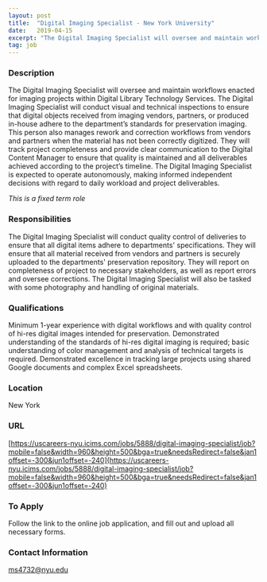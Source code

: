 ```yaml
---
layout: post
title:  "Digital Imaging Specialist - New York University"
date:   2019-04-15
excerpt: "The Digital Imaging Specialist will oversee and maintain workflows enacted for imaging projects within Digital Library Technology Services. The Digital Imaging Specialist will conduct visual and technical inspections to ensure that digital objects received from imaging vendors, partners, or produced in-house adhere to the department’s standards for preservation imaging. This..."
tag: job
---
```


### Description   

The Digital Imaging Specialist will oversee and maintain workflows enacted for imaging projects within Digital Library Technology Services. The Digital Imaging Specialist will conduct visual and technical inspections to ensure that digital objects received from imaging vendors, partners, or produced in-house adhere to the department’s standards for preservation imaging. This person also manages rework and correction workflows from vendors and partners when the material has not been correctly digitized. They will track project completeness and provide clear communication to the Digital Content Manager to ensure that quality is maintained and all deliverables achieved according to the project’s timeline. The Digital Imaging Specialist is expected to operate autonomously, making informed independent decisions with regard to daily workload and project deliverables. 

*This is a fixed term role* 


### Responsibilities   

The Digital Imaging Specialist will conduct quality control of deliveries to ensure that all digital items adhere to departments' specifications. They will ensure that all material received from vendors and partners is securely uploaded to the departments' preservation repository. They will report on completeness of project to necessary stakeholders, as well as report errors and oversee corrections. The Digital Imaging Specialist will also be tasked with some photography and handling of original materials. 


### Qualifications   

Minimum 1-year experience with digital workflows and with quality control of hi-res digital images intended for preservation. Demonstrated understanding of the standards of hi-res digital imaging is required; basic understanding of color management and analysis of technical targets is required. Demonstrated excellence in tracking large projects using shared Google documents and complex Excel spreadsheets.




### Location   

New York


### URL   

[https://uscareers-nyu.icims.com/jobs/5888/digital-imaging-specialist/job?mobile=false&width=960&height=500&bga=true&needsRedirect=false&jan1offset=-300&jun1offset=-240](https://uscareers-nyu.icims.com/jobs/5888/digital-imaging-specialist/job?mobile=false&width=960&height=500&bga=true&needsRedirect=false&jan1offset=-300&jun1offset=-240)

### To Apply   

Follow the link to the online job application, and fill out and upload all necessary forms.




### Contact Information   

ms4732@nyu.edu

